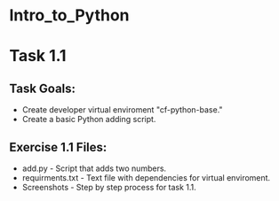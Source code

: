 # Intro_to_Python

# Task 1.1

## Task Goals:

- Create developer virtual enviroment "cf-python-base."
- Create a basic Python adding script.

## Exercise 1.1 Files:

- add.py - Script that adds two numbers.
- requirments.txt - Text file with dependencies for virtual enviroment.
- Screenshots - Step by step process for task 1.1.
